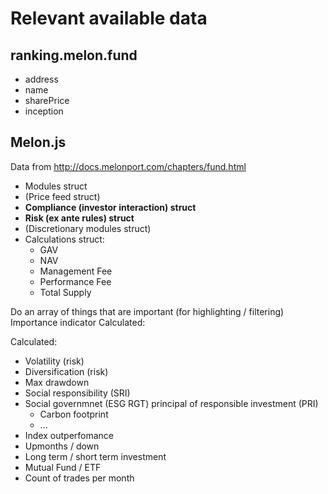 # Relevant available data

## ranking.melon.fund
* address
* name
* sharePrice
* inception

## Melon.js
Data from http://docs.melonport.com/chapters/fund.html

* Modules struct
* (Price feed struct)
* **Compliance (investor interaction) struct**
* **Risk (ex ante rules) struct**
* (Discretionary modules struct)
* Calculations struct:
    * GAV
    * NAV
    * Management Fee
    * Performance Fee
    * Total Supply


Do an array of things that are important (for highlighting / filtering)
Importance indicator
Calculated:

Calculated:
* Volatility (risk)
* Diversification (risk)
* Max drawdown
* Social responsibility (SRI)
* Social governmnet (ESG RGT) principal of responsible investment (PRI)
    * Carbon footprint
    * ...
* Index outperfomance
* Upmonths / down
* Long term / short term investment
* Mutual Fund / ETF
* Count of trades per month